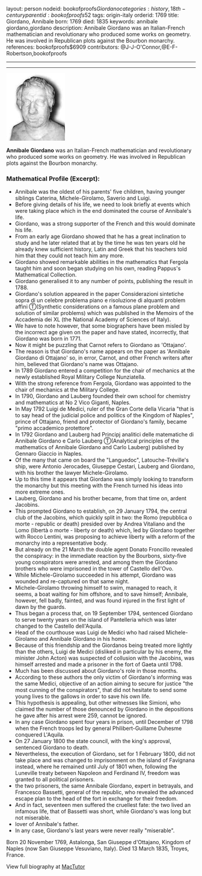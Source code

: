 layout: person
nodeid: bookofproofs$Giordano
categories: history,18th-century
parentid: bookofproofs$52
tags: origin-italy
orderid: 1769
title: Giordano, Annibale
born: 1769
died: 1835
keywords: annibale giordano,giordano
description: Annibale Giordano was an Italian-French mathematician and revolutionary who produced some works on geometry. He was involved in Republican plots against the Bourbon monarchy.
references: bookofproofs$6909
contributors: @J-J-O'Connor,@E-F-Robertson,bookofproofs

---



---

![Giordano.jpg](https://github.com/bookofproofs/bookofproofs.github.io/blob/main/_sources/_assets/images/portraits/Giordano.jpg?raw=true)

**Annibale Giordano** was an Italian-French mathematician and revolutionary who produced some works on geometry. He was involved in Republican plots against the Bourbon monarchy.

### Mathematical Profile (Excerpt):
* Annibale was the oldest of his parents' five children, having younger siblings Caterina, Michele-Girolamo, Saverio and Luigi.
* Before giving details of his life, we need to look briefly at events which were taking place which in the end dominated the course of Annibale's life.
* Giordano, was a strong supporter of the French and this would dominate his life.
* From an early age Giordano showed that he has a great inclination to study and he later related that at by the time he was ten years old he already knew sufficient history, Latin and Greek that his teachers told him that they could not teach him any more.
* Giordano showed remarkable abilities in the mathematics that Fergola taught him and soon began studying on his own, reading Pappus's Mathematical Collection.
* Giordano generalised it to any number of points, publishing the result in 1788.
* Giordano's solution appeared in the paper Considerazioni sintetiche sopra di un celebre problema piano e risoluzione di alquanti problem affini Ⓣ(Synthetic considerations on a famous plane problem and solution of similar problems)  which was published in the Memoirs of the Accademia dei XL (the National Academy of Sciences of Italy).
* We have to note however, that some biographers have been misled by the incorrect age given on the paper and have stated, incorrectly, that Giordano was born in 1771.
* Now it might be puzzling that Carnot refers to Giordano as 'Ottajano'.
* The reason is that Giordano's name appears on the paper as 'Annibale Giordano di Ottajano' so, in error, Carnot, and other French writers after him, believed that Giordano's name was Ottajano.
* In 1789 Giordano entered a competition for the chair of mechanics at the newly established Royal Military College Nunziatella.
* With the strong reference from Fergola, Giordano was appointed to the chair of mechanics at the Military College.
* In 1790, Giordano and Lauberg founded their own school for chemistry and mathematics at No 2 Vico Giganti, Naples.
* In May 1792 Luigi de Medici, ruler of the Gran Corte della Vicaria "that is to say head of the judicial police and politics of the Kingdom of Naples", prince of Ottajano, friend and protector of Giordano's family, became "primo accademico protettore".
* In 1792 Giordano and Lauberg had Principj analitici delle matematiche di Annibale Giordano e Carlo Lauberg Ⓣ(Analytical principles of the mathematics of Annibale Giordano and Carlo Lauberg) published by Gennaro Giaccio in Naples.
* Of the many that came on board the "Languedoc", Latouche-Tréville's ship, were Antonio Jerocades, Giuseppe Cestari, Lauberg and Giordano, with his brother the lawyer Michele-Girolamo.
* Up to this time it appears that Giordano was simply looking to transform the monarchy but this meeting with the French turned his ideas into more extreme ones.
* Lauberg, Giordano and his brother became, from that time on, ardent Jacobins.
* This prompted Giordano to establish, on 29 January 1794, the central club of the Jacobins, which quickly split in two: the Romo (repubblica o morte - republic or death) presided over by Andrea Vitaliano and the Lomo (libertà o morte - liberty or death) which, led by Giordano together with Rocco Lentini, was proposing to achieve liberty with a reform of the monarchy into a representative body.
* But already on the 21 March the double agent Donato Froncillo revealed the conspiracy: in the immediate reaction by the Bourbons, sixty-five young conspirators were arrested, and among them the Giordano brothers who were imprisoned in the tower of Castello dell'Ovo.
* While Michele-Girolamo succeeded in his attempt, Giordano was wounded and re-captured on that same night.
* Michele-Girolamo throwing himself to swim, managed to reach, it seems, a boat waiting for him offshore, and to save himself; Annibale, however, fell badly, fainted, and was found injured in the first light of dawn by the guards.
* Thus began a process that, on 19 September 1794, sentenced Giordano to serve twenty years on the island of Pantelleria which was later changed to the Castello dell'Aquila.
* Head of the courthouse was Luigi de Medici who had raised Michele-Girolamo and Annibale Giordano in his home.
* Because of this friendship and the Giordanos being treated more lightly than the others, Luigi de Medici (disliked in particular by his enemy, the minister John Acton) was suspected of collusion with the Jacobins, was himself arrested and made a prisoner in the fort of Gaeta until 1798.
* Much has been discussed about Giordano's role in those months.
* According to these authors the only victim of Giordano's informing was the same Medici, objective of an action aiming to secure for justice "the most cunning of the conspirators", that did not hesitate to send some young lives to the gallows in order to save his own life.
* This hypothesis is appealing, but other witnesses like Simioni, who claimed the number of those denounced by Giordano in the depositions he gave after his arrest were 259, cannot be ignored.
* In any case Giordano spent four years in prison, until December of 1798 when the French troops led by general Philibert-Guillame Duhesme conquered L'Aquila.
* On 27 January 1800 the state council, with the king's approval, sentenced Giordano to death.
* Nevertheless, the execution of Giordano, set for 1 February 1800, did not take place and was changed to imprisonment on the island of Favignana instead, where he remained until July of 1801 when, following the Luneville treaty between Napoleon and Ferdinand IV, freedom was granted to all political prisoners.
* the two prisoners, the same Annibale Giordano, expert in betrayals, and Francesco Bassetti, general of the republic, who revealed the advanced escape plan to the head of the fort in exchange for their freedom.
* And in fact, seventeen men suffered the cruellest fate: the two lived an infamous life, that of Bassetti was short, while Giordano's was long but not miserable.
* lover of Annibale's father.
* In any case, Giordano's last years were never really "miserable".

Born 20 November 1769, Astalonga, San Giuseppe d'Ottajano, Kingdom of Naples (now San Giuseppe Vesuviano, Italy). Died 13 March 1835, Troyes, France.

View full biography at [MacTutor](https://mathshistory.st-andrews.ac.uk/Biographies/Giordano/)
